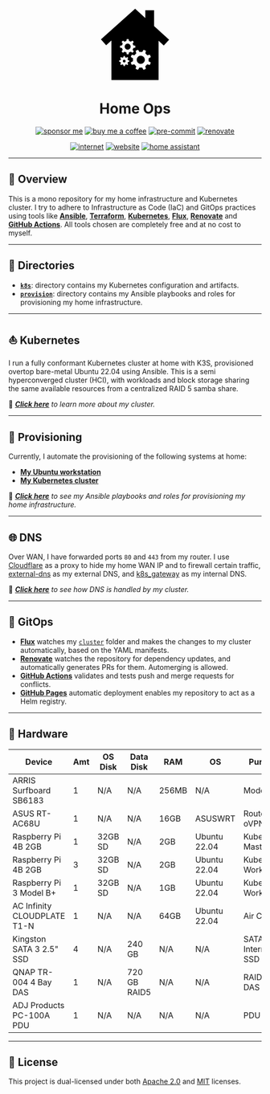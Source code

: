 <div align="center">

<svg width="144px" height="144px" viewBox="0 0 245 256">
<path d="M96.58,125.53c-5.89,0-10.66,4.78-10.66,10.67c0,5.9,4.77,10.67,10.66,10.67c5.9,0,10.67-4.77,10.67-10.67C107.25,130.31,102.48,125.53,96.58,125.53z M148.56,169.3c-7.35-3.08-15.8,0.38-18.88,7.73c-3.08,7.35,0.38,15.8,7.73,18.88c7.34,3.08,15.8-0.38,18.88-7.73C159.37,180.83,155.91,172.38,148.56,169.3z M148.56,169.3c-7.35-3.08-15.8,0.38-18.88,7.73c-3.08,7.35,0.38,15.8,7.73,18.88c7.34,3.08,15.8-0.38,18.88-7.73C159.37,180.83,155.91,172.38,148.56,169.3z M96.58,125.53c-5.89,0-10.66,4.78-10.66,10.67c0,5.9,4.77,10.67,10.66,10.67c5.9,0,10.67-4.77,10.67-10.67C107.25,130.31,102.48,125.53,96.58,125.53z M190,63.24V7h-31v27.73L122.97,1.82L1.94,110.15l18.4,20.74L39,114.04V254h167V115.08l18.36,16.85l18.89-20.22L190,63.24z M69.55,132.85l7.03-1.19c0.52-2.3,1.43-4.45,2.65-6.39l-4.14-5.81l4.75-4.75l5.81,4.14c1.94-1.23,4.09-2.13,6.39-2.65l1.19-7.03h6.71l1.19,7.03c2.3,0.52,4.45,1.42,6.39,2.65l5.81-4.14l4.75,4.75l-4.14,5.81c1.22,1.94,2.13,4.09,2.65,6.39l7.03,1.19v6.71l-7.03,1.18c-0.52,2.31-1.43,4.46-2.65,6.4l4.14,5.81l-4.75,4.74l-5.81-4.13c-1.94,1.22-4.09,2.13-6.39,2.65l-1.19,7.03h-6.71l-1.19-7.03c-2.3-0.52-4.45-1.43-6.39-2.65l-5.81,4.13l-4.75-4.74l4.14-5.81c-1.22-1.94-2.13-4.09-2.65-6.4l-7.03-1.18V132.85z M102.24,189.33l-4.65,0.78c-0.35,1.53-0.95,2.95-1.76,4.23l2.74,3.85l-3.14,3.14l-3.85-2.74c-1.28,0.81-2.7,1.41-4.23,1.76L86.57,205h-4.44l-0.79-4.65c-1.52-0.35-2.95-0.95-4.23-1.76l-3.84,2.74l-3.14-3.14l2.73-3.85c-0.81-1.28-1.41-2.7-1.75-4.23l-4.66-0.78v-4.44l4.66-0.79c0.34-1.52,0.94-2.95,1.75-4.23l-2.73-3.84l3.14-3.15l3.84,2.74c1.28-0.81,2.71-1.41,4.23-1.75l0.79-4.65h4.44l0.78,4.65c1.53,0.34,2.95,0.94,4.23,1.75l3.85-2.74l3.14,3.15l-2.74,3.84c0.81,1.28,1.41,2.71,1.76,4.23l4.65,0.79V189.33z M170.31,187.4l8.15,5.16l-3.51,8.37l-9.39-2.2c-1.85,2.6-4.11,4.81-6.64,6.59l2.11,9.41l-8.4,3.44l-5.08-8.2c-3.06,0.51-6.22,0.52-9.36-0.04l-5.16,8.15l-8.37-3.51l2.2-9.39c-2.6-1.85-4.81-4.11-6.59-6.64l-9.41,2.12l-3.44-8.4l8.2-5.09c-0.51-3.06-0.52-6.22,0.04-9.36l-8.15-5.16l3.5-8.37l9.4,2.2c1.85-2.6,4.11-4.81,6.64-6.59l-2.12-9.41l8.4-3.44l5.09,8.2c3.06-0.51,6.22-0.51,9.36,0.04l5.16-8.15l8.37,3.51l-2.2,9.39c2.6,1.85,4.81,4.11,6.59,6.64l9.41-2.11l3.44,8.4l-8.2,5.08C170.86,181.1,170.86,184.26,170.31,187.4z M148.56,169.3c-7.35-3.08-15.8,0.38-18.88,7.73c-3.08,7.35,0.38,15.8,7.73,18.88c7.34,3.08,15.8-0.38,18.88-7.73C159.37,180.83,155.91,172.38,148.56,169.3z M96.58,146.87c5.9,0,10.67-4.77,10.67-10.67c0-5.89-4.77-10.67-10.67-10.67c-5.89,0-10.66,4.78-10.66,10.67C85.92,142.1,90.69,146.87,96.58,146.87z M84.35,182.16c-2.73,0-4.95,2.22-4.95,4.95s2.22,4.94,4.95,4.94c2.73,0,4.94-2.21,4.94-4.94S87.08,182.16,84.35,182.16z M96.58,125.53c-5.89,0-10.66,4.78-10.66,10.67c0,5.9,4.77,10.67,10.66,10.67c5.9,0,10.67-4.77,10.67-10.67C107.25,130.31,102.48,125.53,96.58,125.53z M96.58,125.53c-5.89,0-10.66,4.78-10.66,10.67c0,5.9,4.77,10.67,10.66,10.67c5.9,0,10.67-4.77,10.67-10.67C107.25,130.31,102.48,125.53,96.58,125.53z"/>
</svg>

# Home Ops
[![sponsor me](https://img.shields.io/badge/sponsor-30363D?style=for-the-badge&logo=GitHub-Sponsors&logoColor=#white)](https://github.com/sponsors/simbleau)
[![buy me a coffee](https://img.shields.io/badge/Buy_Me_A_Coffee-FFDD00?style=for-the-badge&logo=buy-me-a-coffee&logoColor=black)](https://buymeacoffee.com/simbleau)
[![pre-commit](https://img.shields.io/badge/pre--commit-disabled-red?logo=pre-commit&logoColor=white&style=for-the-badge)](https://github.com/pre-commit/pre-commit)
[![renovate](https://img.shields.io/github/workflow/status/simbleau/home-ops/Schedule%20-%20Renovate?label=renovate&logo=renovatebot&style=for-the-badge)](https://github.com/onedr0p/home-ops/actions/workflows/)

[![internet](https://img.shields.io/uptimerobot/status/m791626909-5410cf23ca18cabcf74e32fa?color=lightgray&label=my%20home%20internet&style=flat-square&logo=opnSense&logoColor=white)](https://uptimerobot.com)
[![website](https://img.shields.io/uptimerobot/status/m791626907-5129386a08c0539012946152?logo=googlechrome&logoColor=white&color=lightgray&label=my%20website&style=flat-square)](https://spencer.imbleau.com)
[![home assistant](https://img.shields.io/uptimerobot/status/m791626943-e78c1a531a0ebfe443491da8?logo=homeassistant&logoColor=white&color=lightgray&label=my%20home%20assistant&style=flat-square)](https://www.home-assistant.io/)

</div>

---

## 📖 Overview
This is a mono repository for my home infrastructure and Kubernetes cluster. I try to adhere to Infrastructure as Code (IaC) and GitOps practices using tools like [__Ansible__](https://www.ansible.com/), [__Terraform__](https://www.terraform.io/), [__Kubernetes__](https://kubernetes.io/), [__Flux__](https://fluxcd.io/), [__Renovate__](https://renovatebot.com/) and [__GitHub Actions__](https://github.com/features/actions). All tools chosen are completely free and at no cost to myself.

---

## 📁 Directories

- [__`k8s`__](./k8s/): directory contains my Kubernetes configuration and artifacts.
- [__`provision`__](./provision/): directory contains my Ansible playbooks and roles for provisioning my home infrastructure.

---

## ⛵ Kubernetes
I run a fully conformant Kubernetes cluster at home with K3S, provisioned overtop bare-metal Ubuntu 22.04 using Ansible. This is a semi hyperconverged cluster (HCI), with workloads and block storage sharing the same available resources from a centralized RAID 5 samba share.

📘 _[__Click here__](./k8s/README.md) to learn more about my cluster._

---

## 🏁 Provisioning
Currently, I automate the provisioning of the following systems at home:
- [__My Ubuntu workstation__](./provision/ubuntu-workstation/)
- [__My Kubernetes cluster__](./provision/k8s/)

📙 _[__Click here__](./provision/README.md#DNS) to see my Ansible playbooks and roles for provisioning my home infrastructure._

---

## 🌐 DNS

Over WAN, I have forwarded ports `80` and `443` from my router. I use [Cloudflare](https://www.cloudflare.com/) as a proxy to hide my home WAN IP and to firewall certain traffic, [external-dns](https://github.com/kubernetes-sigs/external-dns) as my external DNS, and [k8s_gateway](https://github.com/ori-edge/k8s_gateway) as my internal DNS.

📗 _[__Click here__](./k8s/README.md) to see how DNS is handled by my cluster._

---

## 🤖 GitOps
- [__Flux__](https://fluxcd.io/) watches my [`cluster`](./k8s/cluster/) folder and makes the changes to my cluster automatically, based on the YAML manifests.
- [__Renovate__](https://renovatebot.com/) watches the repository for dependency updates, and automatically generates PRs for them. Automerging is allowed.
- [__GitHub Actions__](https://github.com/features/actions) validates and tests push and merge requests for conflicts.
- [__GitHub Pages__](https://pages.github.com/) automatic deployment enables my repository to act as a Helm registry.

---

## 🔧 Hardware
| Device                      | Amt | OS Disk | Data Disk    | RAM   | OS           | Purpose             |
| --------------------------- | --- | ------- | ------------ | ----- | ------------ | ------------------- |
| ARRIS Surfboard SB6183      | 1   | N/A     | N/A          | 256MB | N/A          | Modem               |
| ASUS RT-AC68U               | 1   | N/A     | N/A          | 16GB  | ASUSWRT      | Router, oVPN, SMB   |
| Raspberry Pi 4B 2GB         | 1   | 32GB SD | N/A          | 2GB   | Ubuntu 22.04 | Kubernetes Master   |
| Raspberry Pi 4B 2GB         | 3   | 32GB SD | N/A          | 2GB   | Ubuntu 22.04 | Kubernetes Worker   |
| Raspberry Pi 3 Model B+     | 1   | 32GB SD | N/A          | 1GB   | Ubuntu 22.04 | Kubernetes Worker   |
| AC Infinity CLOUDPLATE T1-N | 1   | N/A     | N/A          | 64GB  | Ubuntu 22.04 | Air Cooling         |
| Kingston SATA 3 2.5" SSD    | 4   | N/A     | 240 GB       | N/A   | N/A          | SATA 3 Internal SSD |
| QNAP TR-004 4 Bay DAS       | 1   | N/A     | 720 GB RAID5 | N/A   | N/A          | RAID 5 DAS          |
| ADJ Products PC-100A PDU    | 1   | N/A     | N/A          | N/A   | N/A          | PDU                 |

---

## 🔏 License
This project is dual-licensed under both [Apache 2.0](LICENSE-APACHE) and [MIT](LICENSE-MIT) licenses.
